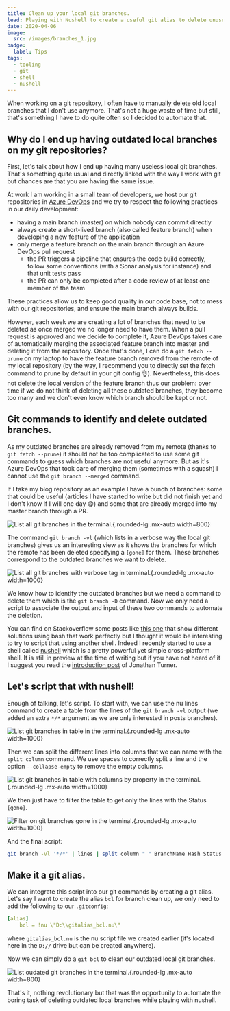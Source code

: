 ```yaml
---
title: Clean up your local git branches.
lead: Playing with Nushell to create a useful git alias to delete unused local git branches.
date: 2020-04-06
image:
  src: /images/branches_1.jpg
badge:
  label: Tips
tags:
  - tooling
  - git
  - shell
  - nushell
---
```

When working on a git repository, I often have to manually delete old local branches that I don't use anymore. That's not a huge waste of time but still, that's something I have to do quite often so I decided to automate that.

## Why do I end up having outdated local branches on my git repositories?

First, let's talk about how I end up having many useless local git branches. That's something quite usual and directly linked with the way I work with git but chances are that you are having the same issue.

At work I am working in a small team of developers, we host our git repositories in [Azure DevOps](https://azure.microsoft.com/en-us/services/devops/repos/) and we try to respect the following practices in our daily development:
- having a main branch (master) on which nobody can commit directly
- always create a short-lived branch (also called feature branch) when developing a new feature of the application
- only merge a feature branch on the main branch through an Azure DevOps pull request
  - the PR triggers a pipeline that ensures the code build correctly, follow some conventions (with a Sonar analysis for instance) and that unit tests pass
  - the PR can only be completed after a code review of at least one member of the team
  
These practices allow us to keep good quality in our code base, not to mess with our git repositories, and ensure the main branch always builds.

However, each week we are creating a lot of branches that need to be deleted as once merged we no longer need to have them. When a pull request is approved and we decide to complete it, Azure DevOps takes care of automatically merging the associated feature branch into master and deleting it from the repository. Once that's done, I can do a `git fetch --prune` on my laptop to have the feature branch removed from the remote of my local repository (by the way, I recommend you to directly set the fetch command to prune by default in your git config 👌). Nevertheless, this does not delete the local version of the feature branch thus our problem: over time if we do not think of deleting all these outdated branches, they become too many and we don't even know which branch should be kept or not.

## Git commands to identify and delete outdated branches.

As my outdated branches are already removed from my remote (thanks to `git fetch --prune`) it should not be too complicated to use some git commands to guess which branches are not useful anymore. But as it's Azure DevOps that took care of merging them (sometimes with a squash) I cannot use the `git branch --merged` command.

If I take my blog repository as an example I have a bunch of branches: some that could be useful (articles I have started to write but did not finish yet and I don't know if I will one day 😋) and some that are already merged into my master branch through a PR.

![List all git branches in the terminal.](/posts/images/cleaningbranches_shell_1.png){.rounded-lg .mx-auto width=800}

The command `git branch -vl` (which lists in a verbose way the local git branches) gives us an interesting view as it shows the branches for which the remote has been deleted specifying a `[gone]` for them. These branches correspond to the outdated branches we want to delete.

![List all git branches with verbose tag in terminal.](/posts/images/cleaningbranches_shell_2.png){.rounded-lg .mx-auto width=1000}

We know how to identify the outdated branches but we need a command to delete them which is the `git branch -D` command. Now we only need a script to associate the output and input of these two commands to automate the deletion.

You can find on Stackoverflow some posts like [this one](https://stackoverflow.com/questions/7726949/remove-tracking-branches-no-longer-on-remote) that show different solutions using bash that work perfectly but I thought it would be interesting to try to script that using another shell. Indeed I recently started to use a shell called [nushell](https://github.com/nushell/nushell) which is a pretty powerful yet simple cross-platform shell. It is still in preview at the time of writing but if you have not heard of it I suggest you read the [introduction post](https://www.jonathanturner.org/2019/08/introducing-nushell.html) of Jonathan Turner.

## Let's script that with nushell!

Enough of talking, let's script.
To start with, we can use the nu lines command to create a table from the lines of the `git branch -vl` output (we added an extra `*/*` argument as we are only interested in posts branches).

![List git branches in table in the terminal.](/posts/images/cleaningbranches_shell_3.png){.rounded-lg .mx-auto width=1000}

Then we can split the different lines into columns that we can name with the `split column` command. We use spaces to correctly split a line and the option `--collapse-empty` to remove the empty columns.

![List git branches in table with columns by property in the terminal.](/posts/images/cleaningbranches_shell_4.png){.rounded-lg .mx-auto width=1000}

We then just have to filter the table to get only the lines with the Status `[gone]`.

![Filter on git branches gone in the terminal.](/posts/images/cleaningbranches_shell_5.png){.rounded-lg .mx-auto width=1000}

And the final script:
```bash
git branch -vl '*/*' | lines | split column " " BranchName Hash Status --collapse-empty | where Status == '[gone]' | each { |it| git branch -D $it.BranchName }
```

## Make it a git alias.

We can integrate this script into our git commands by creating a git alias. Let's say I want to create the alias `bcl` for branch clean up, we only need to add the following to our `.gitconfig`:

```yaml
[alias]
	bcl = !nu \"D:\\gitalias_bcl.nu\"
```

where `gitalias_bcl.nu` is the nu script file we created earlier (it's located here in the `D://` drive but can be created anywhere). 

Now we can simply do a `git bcl` to clean our outdated local git branches.

![List oudated git branches  in the terminal.](/posts/images/cleaningbranches_shell_6.png){.rounded-lg .mx-auto width=800}

That's it, nothing revolutionary but that was the opportunity to automate the boring task of deleting outdated local branches while playing with nushell.
